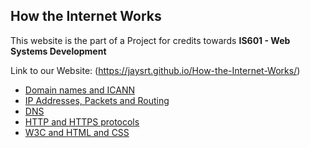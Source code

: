 ## How the Internet Works 
This website is the part of a Project for credits towards **IS601 - Web Systems Development** 

Link to our Website: (https://jaysrt.github.io/How-the-Internet-Works/)

* [Domain names and ICANN](https://jaysrt.github.io/How-the-Internet-Works/Domain_names_and_ICANN.html)
* [IP Addresses, Packets and Routing](https://jaysrt.github.io/How-the-Internet-Works/IP_Address_Packets_and_Routing.html)
* [DNS](https://jaysrt.github.io/How-the-Internet-Works/DNS.html)
* [HTTP and HTTPS protocols](https://jaysrt.github.io/How-the-Internet-Works/HTTP_HTTPS_protocols.html)
* [W3C and HTML and CSS](https://jaysrt.github.io/How-the-Internet-Works/W3C_HTML_CSS.html)
